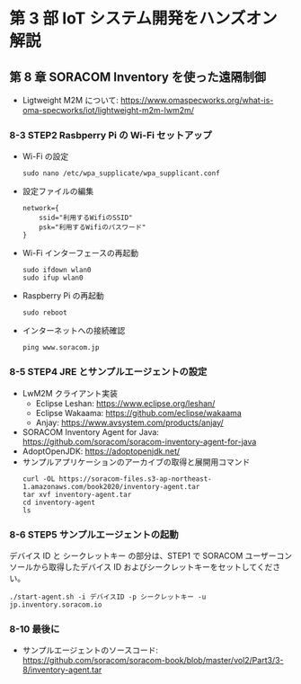 # 第 3 部 IoT システム開発をハンズオン解説

## 第 8 章 SORACOM Inventory を使った遠隔制御

- Ligtweight M2M について: https://www.omaspecworks.org/what-is-oma-specworks/iot/lightweight-m2m-lwm2m/

### 8-3 STEP2 Rasbperry Pi の Wi-Fi セットアップ

- Wi-Fi の設定
  ```console
  sudo nano /etc/wpa_supplicate/wpa_supplicant.conf
  ```
- 設定ファイルの編集
  ```
  network={
      ssid="利用するWifiのSSID"
      psk="利用するWifiのパスワード"
  }
  ```
- Wi-Fi インターフェースの再起動
  ```console
  sudo ifdown wlan0
  sudo ifup wlan0
  ```
- Raspberry Pi の再起動
  ```
  sudo reboot
  ```
- インターネットへの接続確認
  ```console
  ping www.soracom.jp
  ```

### 8-5 STEP4 JRE とサンプルエージェントの設定

- LwM2M クライアント実装
  - Eclipse Leshan: https://www.eclipse.org/leshan/
  - Eclipse Wakaama: https://github.com/eclipse/wakaama
  - Anjay: https://www.avsystem.com/products/anjay/
- SORACOM Inventory Agent for Java: https://github.com/soracom/soracom-inventory-agent-for-java
- AdoptOpenJDK: https://adoptopenjdk.net/
- サンプルアプリケーションのアーカイブの取得と展開用コマンド
  ```console
  curl -OL https://soracom-files.s3-ap-northeast-1.amazonaws.com/book2020/inventory-agent.tar
  tar xvf inventory-agent.tar
  cd inventory-agent
  ls
  ```

### 8-6 STEP5 サンプルエージェントの起動

デバイス ID と シークレットキー の部分は、STEP1 で SORACOM ユーザーコンソールから取得したデバイス ID およびシークレットキーをセットしてください。

```console
./start-agent.sh -i デバイスID -p シークレットキー -u jp.inventory.soracom.io
```

### 8-10 最後に

- サンプルエージェントのソースコード: https://github.com/soracom/soracom-book/blob/master/vol2/Part3/3-8/inventory-agent.tar
